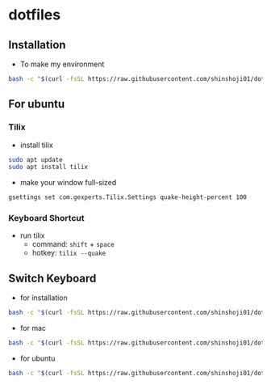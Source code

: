 # dotfiles
## Installation
- To make my environment
```bash
bash -c "$(curl -fsSL https://raw.githubusercontent.com/shinshoji01/dotfiles/main/bin/install.sh)"
```

## For ubuntu
### Tilix
- install tilix
```bash
sudo apt update
sudo apt install tilix
```
- make your window full-sized
```bash
gsettings set com.gexperts.Tilix.Settings quake-height-percent 100
```

### Keyboard Shortcut
- run tilix
  - command: `shift` + `space`
  - hotkey: `tilix --quake`

## Switch Keyboard
- for installation
```bash
bash -c "$(curl -fsSL https://raw.githubusercontent.com/shinshoji01/dotfiles/main/bin/keyboard/install.sh)"
```
- for mac
```bash
bash -c "$(curl -fsSL https://raw.githubusercontent.com/shinshoji01/dotfiles/main/bin/keyboard/switch_mac.sh)"
```
- for ubuntu
```bash
bash -c "$(curl -fsSL https://raw.githubusercontent.com/shinshoji01/dotfiles/main/bin/keyboard/switch_ubuntu.sh)"
```
